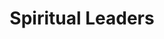 ---
title: Spiritual Leaders
heroQuote: Education is the most powerful weapon which you can use to change the world.
hero_Quote_Cite: Nelson Mandela
hero_image: /images/couple.webp
bookCover_image: /images/programs/PastorTrainingBook.webp
curriculumSprite_image: /images/sprites/sprite-churchLeaders.webp
id: 2
objective_markdown: >-
  Participants who completed this program will have gained invaluable skills to
  bring hope and transform the communities they serve with renewed
  responsibility.


  &nbsp;
motivation: >-
  Spiritual Leaders are not only leading at their places of worship, but also in
  their communities in general. Therefor, they must be trained to serve
  effectively as agents of change.
status: current
entrance: No academic qualification is required. Applicants must be recognized as leaders within their spiritual community. Applicants must be able to attend all classes, pay their tuition and train 10 other leaders.
delivery: Courses are presented face-to-face through a facilitation process in a small group format.
duration: This course consists of 37 subjects and will take 4 years to complete.
assessment: Assessment of learning is incorporated within the course material and therefore is done regularly and throughout the program. An examination for each course is required for Advanced Diploma students.
certification: The curriculum is designed to address wholistic leadership development to ensure community impact and transformation. It is therefore not an academic qualification. Advanced Diploma and Diploma levels are offered.
graduation: Students graduate after they have attended all classes, successfully completed all examinations, trained 10 other leaders and paid their tuition in full. Graduations take place at each local venue.
description_markdown: >-
  Spiritual Leaders are widespread throughout Africa and have great influence in
  their communities. Yet, they lack proper training and vision to effectively
  transform those communities. This program gives leaders the theoretical
  framework, but also the practical knowledge and skills to rise above their
  circumstances and bring systematic change to the communities they serve. This
  program is designed to address 3 main areas needed for transformation –
  personal and character development, leadership development and professional
  skills development.
curricula:
  - title: Advanced Leadership Issues 1
    objective: >-
      This course examines current trends in leadership today. Personal
      leadership development is emphasized.
    credits_number: 5
    days_number: 55
    sprite_selection_number: 1
    image_url: https://res.cloudinary.com/sonya-ninja/image/upload/c_thumb,w_300,h_300,g_custom,f_auto,q_auto/v1620890798/emit/images/spiritual/africanLeaderPlanning_pyuspz.jpg
  - title: Advanced Leadership Issues 2
    objective: >-
      We focus on the leader’s relationship with those whom he is leading, into
      developing healthy models of accountability and organizational
      relationships.
    credits_number: 10
    days_number: 55
    sprite_selection_number: 2
    image_url: https://res.cloudinary.com/sonya-ninja/image/upload/c_thumb,w_300,h_300,f_auto,q_auto/v1620901304/emit/images/spiritual/leadership-training_qalucr.webp
  - title: African Church History
    objective: >-
      This course gives an historical overview of the history and growth of the
      Gospel on the African continent.
    credits_number: 30
    days_number: 40
    sprite_selection_number: 3
    image_url: https://res.cloudinary.com/sonya-ninja/image/upload/c_thumb,w_300,h_300,f_auto,q_auto/v1620891088/emit/images/spiritual/handsInAir_euwyss.jpg
  - title: Animism
    objective: >-
      We provide an understanding of how animism has impacted African indigenous
      religion.
    credits_number: 12
    days_number: 40
    sprite_selection_number:
    image_url: https://res.cloudinary.com/sonya-ninja/image/upload/c_thumb,w_300,h_300,f_auto,q_auto/v1620896470/emit/images/spiritual/EMIT-animism-in-Africa_tsbgxu.jpg
  - title: Biblical Counselling
    objective: >-
      The course provides practical advice for numerous counseling topics, along
      with an overview of counseling practices and procedures.
    credits_number: 3
    days_number: 70
    sprite_selection_number: 4
    image_url: https://res.cloudinary.com/sonya-ninja/image/upload/c_thumb,w_300,h_300,f_auto,q_auto/v1620891428/emit/images/spiritual/pastorCounsellingWithBible_fu00bg.jpg
  - title: Biblical Doctrines
    objective: A thorough examination of such essential Biblical doctrines.
    credits_number: 14
    days_number: 61
    sprite_selection_number: 5
    image_url: https://res.cloudinary.com/sonya-ninja/image/upload/c_thumb,w_300,h_300,g_custom,f_auto,q_auto/v1620891434/emit/images/spiritual/PastorLeaderTeachingOnWhiteboard_y6c5oe.jpg
  - title: Biblical world view
    objective: >-
      This course examines how animism, polytheism, and secularism all
      contribute to societal worldviews. The course also sets forth a distinctly
      Biblical worldview.
    credits_number: 5
    days_number: 40
    sprite_selection_number: 6
    image_url: https://res.cloudinary.com/sonya-ninja/image/upload/c_thumb,w_300,h_300,f_auto,q_auto/v1620890799/emit/images/spiritual/littleBoyWithBible_gjd51c.jpg
  - title: Cell groups
    objective: >-
      aCell groups are vital to the growth of the church.  A distinctly African
      context for establishing cell groups in your church is
      presented.Perspiciatis omnis dolore, senectus omnis suscipit, consectetuer
      gravida, ut! Ultrices.
    credits_number: 5
    days_number: 55
    sprite_selection_number: 7
    image_url: https://res.cloudinary.com/sonya-ninja/image/upload/c_thumb,w_300,h_300,f_auto,q_auto/v1620891394/emit/images/spiritual/bibleGroup_idraw3.jpg
  - title: Children ministry
    objective: >-
      The course looks at practical issues, while at the same time maintaining
      age-appropriate strategies for children’s ministry.
    credits_number: 13
    days_number: 44
    sprite_selection_number: 8
    image_url: https://res.cloudinary.com/sonya-ninja/image/upload/c_thumb,w_300,h_300,f_auto,q_auto/v1620890756/emit/images/community/curiousChildren_mh4s4c.jpg
  - title: Church administration
    objective: >-
      The course provides practical, easy-to-use systems for church
      administration.
    credits_number: 28
    days_number: 60
    sprite_selection_number: 9
    image_url: https://res.cloudinary.com/sonya-ninja/image/upload/c_thumb,w_300,h_300,f_auto,g_custom,q_auto/v1620891937/emit/images/business/EMIT-business-leadership_apsxal.jpg
  - title: Church growth
    objective: >-
      We examine several of Christianity's contemporary experts in the study of
      Church Growth.
    credits_number: 13
    days_number: 60
    sprite_selection_number: 10
    image_url: https://res.cloudinary.com/sonya-ninja/image/upload/c_thumb,w_300,h_300,f_auto,g_custom,q_auto/v1620891406/emit/images/spiritual/cell-Groups_awsjxl.jpg
  - title: Church planting
    objective: The course examines contemporary church planting movements.
    credits_number: 20
    days_number: 55
    sprite_selection_number: 11
    image_url: https://res.cloudinary.com/sonya-ninja/image/upload/c_thumb,w_300,h_300,f_auto,g_custom,q_auto/v1620892136/emit/images/spiritual/EMIT-rural-church_fbtenl.jpg
  - title: Classical Discipleship
    objective: >-
      This course provides practical topics designed to bring the new or
      immature believer into a deeper, more fruitful relationship with Christ.
    credits_number: 10
    days_number: 55
    sprite_selection_number: 12
    image_url: https://res.cloudinary.com/sonya-ninja/image/upload/c_thumb,w_300,h_300,f_auto,q_auto/v1620897125/emit/images/community/EMIT-Africa-community-relationships_hcx4fx.jpg
  - title: Community Transformation
    objective: >-
      The course examines practical ways in which churches can make a positive
      and life-giving contribution into our communities and be ‘light’ in the
      world.
    credits_number: 17
    days_number: 65
    sprite_selection_number: 13
    image_url: https://res.cloudinary.com/sonya-ninja/image/upload/c_thumb,w_300,h_300,f_auto,q_auto/v1620890753/emit/images/community/happyVillageGirl_xcmuns.jpg
  - title: Developing a Healthy Church
    objective: >-
      The course strives to implement thoughtful and strategic change in
      ministry philosophy, strategies, and systems.
    credits_number: 17
    days_number: 40
    sprite_selection_number:
    image_url: https://res.cloudinary.com/sonya-ninja/image/upload/c_thumb,f_auto,h_300,q_auto,w_300/v1620912335/emit/images/spiritual/EMIT-church-choir_jp3guh.jpg
  - title: Effective Preaching
    objective: >-
      This course covers the preparation of the messenger, development of the
      message, and the delivery of the message.
    credits_number: 8
    days_number: 55
    sprite_selection_number:
    image_url: https://res.cloudinary.com/sonya-ninja/image/upload/c_thumb,w_300,h_300,f_auto,q_auto/v1620905598/emit/images/spiritual/preacher-EMIT-leadership-course_u3sq4k.jpg
  - title: Ethnic Reconciliation
    objective: >-
      We look at issues of race and ethnicity in different cultures and how to
      eliminate racial tensions and hostilities.
    credits_number: 6
    days_number: 55
    sprite_selection_number:
    image_url: https://res.cloudinary.com/sonya-ninja/image/upload/c_thumb,w_300,h_300,f_auto,q_auto/v1620894752/emit/images/community/handshake-EMIT-reconciliation-leadership_a4knkz.jpg
  - title: HIV/AIDS
    objective: >-
      This course provides an overview of what causes HIV/Aids, how it is
      spread, and how we can provide moral direction and compassionate care.
    credits_number: 4
    days_number: 35
    sprite_selection_number:
    image_url: https://res.cloudinary.com/sonya-ninja/image/upload/c_thumb,w_300,h_300,f_auto,g_custom,q_auto/v1620882046/emit/images/health/doctorLady_mxar0z.webp
  - title: How to Interpret the Bible 1
    objective: >-
      We do a Biblical survey of the Scriptures and cover basic tools of
      Biblical interpretation, “Observation, Interpretation, and Application.”
    credits_number: 9
    days_number: 60
    sprite_selection_number:
    image_url: https://res.cloudinary.com/sonya-ninja/image/upload/c_thumb,w_300,h_300,f_auto,q_auto/v1620891414/emit/images/spiritual/church-group-reading-bibles_it8gxo.jpg
  - title: How to Interpret the Bible 2
    objective: >-
      This course examines the Old Testament, looking at both chronological
      divisions and genre distinctions such as narrative, poetry, prophetic
      portions of Scripture.
    credits_number: 31
    days_number: 70
    sprite_selection_number:
    image_url: https://res.cloudinary.com/sonya-ninja/image/upload/c_thumb,w_300,h_300,f_auto,q_auto/v1620891422/emit/images/spiritual/leader-emit-student-learning_bjk6hm.jpg
  - title: How to Interpret the Bible 3
    objective: >-
      We examine the New Testament, both historically and by thematic and genre
      divisions.  Emphasis is upon how to interpret and apply different types of
      New Testament Scriptures.
    credits_number: 25
    days_number: 75
    sprite_selection_number:
    image_url: https://res.cloudinary.com/sonya-ninja/image/upload/c_thumb,w_300,h_300,f_auto,g_custom,q_auto/v1620890799/emit/images/spiritual/manReading_iwqwce.jpg
  - title: Interpersonal Relationships/ Conflict Resolution
    objective: >-
      This course provides a reproducible model for developing and fostering
      healthy interpersonal relationships.  We provide a model for resolving the
      conflict in ways that maintains relationships.
    credits_number: 16
    days_number: 55
    sprite_selection_number:
    image_url: https://res.cloudinary.com/sonya-ninja/image/upload/c_thumb,w_300,h_300,f_auto,q_auto/v1620896764/emit/images/spiritual/EMIT-leadership-teaching_polekc.jpg
  - title: Islam
    objective: This course provides a thorough look at practical ways to understand Islam
    credits_number: 8
    days_number: 50
    sprite_selection_number:
    image_url: https://res.cloudinary.com/sonya-ninja/image/upload/c_thumb,w_300,h_300,f_auto,q_auto/v1620895841/emit/images/spiritual/EMIT-spiritual-leadership_wyn66m.jpg
  - title: Kingdom of God
    objective: >-
      This course examines the Biblical understanding of the Kingdom and how it
      provides us with an understanding of all that we do for Christ
    credits_number: 4
    days_number: 40
    sprite_selection_number:
    image_url: https://res.cloudinary.com/sonya-ninja/image/upload/c_thumb,f_auto,q_auto,w_300/v1620915665/emit/images/family/EMIT-kingdom-of-heaven_yl5ww9.jpg
  - title: 'Law, Grace & Righteousness'
    objective: >-
      A thorough theological and practical understanding of Paul’s epistle to
      the Galatians, written in response to the “Judaizers” who were a
      legalistic first century sect, and its contemporary implications, are
      covered.
    credits_number: 6
    days_number: 35
    sprite_selection_number:
    image_url: https://res.cloudinary.com/sonya-ninja/image/upload/c_thumb,w_300,h_300,f_auto,q_auto/v1620890800/emit/images/spiritual/ElderLearning_ujs6wf.jpg
  - title: Leadership Ethics
    objective: >-
      This bold course addresses the issues of money, sex and power in the life
      of leaders candidly and Biblically.
    credits_number: 12
    days_number: 50
    sprite_selection_number:
    image_url: https://res.cloudinary.com/sonya-ninja/image/upload/c_thumb,f_auto,h_300,q_auto,w_300/v1620914062/emit/images/spiritual/EMIT-leadership-ethics_xrmxtc.jpg
  - title: Marriage & Family
    objective: >-
      The course examines the Old and New Testament teachings regarding marriage
      as well as sexuality, children, divorce, and remarriage.
    credits_number: 24
    days_number: 70
    sprite_selection_number:
    image_url: https://res.cloudinary.com/sonya-ninja/image/upload/c_thumb,w_300,h_300,f_auto,g_custom,q_auto/v1620892873/emit/images/spiritual/EMIT-pastoral-leadership-family_c49fno.jpg
  - title: Mentoring
    objective: >-
      This course examines Biblical and practical ways to establish healthy and
      productive mentoring relationships.
    credits_number: 14
    days_number: 55
    sprite_selection_number:
    image_url: https://res.cloudinary.com/sonya-ninja/image/upload/c_thumb,w_300,h_300,f_auto,q_auto/v1620901798/emit/images/spiritual/Youth-Ministry-EMIT_ifw08t.jpg
  - title: Mission of the Church
    objective: >-
      Along with a theological understanding of ‘mission,’ the course covers
      strategies to do cross-cultural ministry.
    credits_number: 18
    days_number: 40
    sprite_selection_number:
    image_url: https://res.cloudinary.com/sonya-ninja/image/upload/c_thumb,f_auto,h_300,q_auto,w_300/v1620913360/emit/images/spiritual/EMIT-pastoral-leadership_ngz5n2.jpg
  - title: Prayer
    objective: >-
      This course examines both the Biblical teachings regarding prayer and
      Biblical examples of prayer.
    credits_number: 16
    days_number: 50
    sprite_selection_number:
    image_url: https://res.cloudinary.com/sonya-ninja/image/upload/c_thumb,w_300,h_300,f_auto,q_auto/v1620899399/emit/images/spiritual/EMIT-leader-praying_k4xwtn.jpg
  - title: Purpose Driven Church
    objective: >-
      This course helps us to understand the Biblical purpose of the Church.
      (Based on book by Rick Warren)
    credits_number: 10
    days_number: 50
    sprite_selection_number:
  - title: Youth Ministry
    objective: >-
      The course covers many strategic and practical aspects of establishing an
      effective church youth ministry.
    credits_number: 14
    days_number: 55
    sprite_selection_number:
    image_url: https://res.cloudinary.com/sonya-ninja/image/upload/c_thumb,f_auto,h_300,q_auto,w_300/v1620909538/emit/images/youth/trainingMaterial_xpo2ee.jpg
  - title: Spiritual Leadership 1
    objective: >-
      We focus on the personal development of a leader – the preparation and
      development of a leader’s vision and an understanding of critical
      thinking.
    credits_number: 12
    days_number: 55
    sprite_selection_number:
    image_url: https://res.cloudinary.com/sonya-ninja/image/upload/c_thumb,w_300,h_300,f_auto,g_custom,q_auto/v1620893811/emit/images/business/Guy_in_Resturant_j69eln.jpg
  - title: Spiritual Leadership 2
    objective: >-
      The course looks at Biblical and practical aspects of the goals of a
      leader, decision-making, and the pitfalls of being a Christian leader.
    credits_number: 32
    days_number: 70
    sprite_selection_number:
  - title: Spiritual Warfare
    objective: >-
      This course is a Biblical examination of Satan’s activity on the earth,
      and the believer’s authority.
    credits_number: 23
    days_number: 55
    sprite_selection_number:
    image_url: https://res.cloudinary.com/sonya-ninja/image/upload/c_thumb,f_auto,h_300,q_auto,w_300/v1620914543/emit/images/spiritual/EMIT-spiritual-warfare_umugai.jpg
  - title: The Church
    objective: >-
      The local church is the “manifold wisdom of God,” and is described as the
      Bride of Christ. The course examines the Old Testament and New Testament
      understanding of the people of God.
    credits_number: 20
    days_number: 55
    sprite_selection_number:
  - title: Worship
    objective: >-
      This course examines a Biblical theology for worship, and also looks at
      how the Church can be taught and encouraged by a Biblical perspective on
      worship.
    credits_number: 14
    days_number: 40
    sprite_selection_number:
    image_url: https://res.cloudinary.com/sonya-ninja/image/upload/c_thumb,w_300,h_300,f_auto,q_auto/v1620891439/emit/images/spiritual/worship-435108_1920_yh3r6v.jpg
---